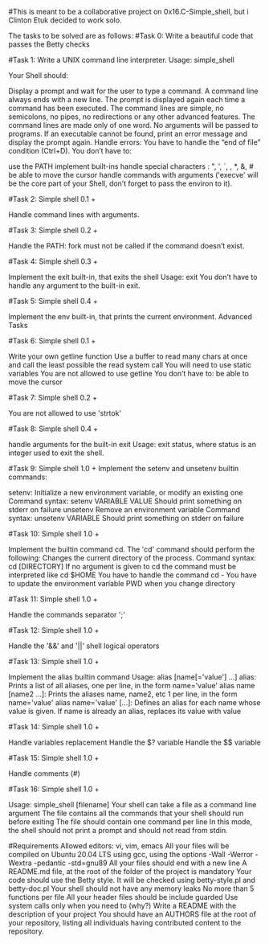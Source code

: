 #This is meant to be a collaborative project on 0x16.C-Simple_shell, but i Clinton Etuk decided to work solo.

The tasks to be solved are as follows:
#Task 0: Write a beautiful code that passes the Betty checks

#Task 1: Write a UNIX command line interpreter. Usage: simple_shell

Your Shell should:

Display a prompt and wait for the user to type a command. A command line always ends with a new line.
The prompt is displayed again each time a command has been executed.
The command lines are simple, no semicolons, no pipes, no redirections or any other advanced features.
The command lines are made only of one word. No arguments will be passed to programs.
If an executable cannot be found, print an error message and display the prompt again.
Handle errors: You have to handle the “end of file” condition (Ctrl+D).
You don’t have to:

use the PATH
implement built-ins
handle special characters : ", ', `, , *, &, #
be able to move the cursor
handle commands with arguments ('execve' will be the core part of your Shell, don’t forget to pass the environ to it).

#Task 2: Simple shell 0.1 +

Handle command lines with arguments.

#Task 3: Simple shell 0.2 +

Handle the PATH: fork must not be called if the command doesn’t exist.

#Task 4: Simple shell 0.3 +

Implement the exit built-in, that exits the shell Usage: exit
You don’t have to handle any argument to the built-in exit.

#Task 5: Simple shell 0.4 +

Implement the env built-in, that prints the current environment.
Advanced Tasks

#Task 6: Simple shell 0.1 +

Write your own getline function
Use a buffer to read many chars at once and call the least possible the read system call
You will need to use static variables
You are not allowed to use getline You don’t have to:
be able to move the cursor

#Task 7: Simple shell 0.2 +

You are not allowed to use 'strtok'

#Task 8: Simple shell 0.4 +

handle arguments for the built-in exit Usage: exit status, where status is an integer used to exit the shell.

#Task 9: Simple shell 1.0 + Implement the setenv and unsetenv builtin commands:

setenv: Initialize a new environment variable, or modify an existing one
Command syntax: setenv VARIABLE VALUE
Should print something on stderr on failure
unsetenv
Remove an environment variable
Command syntax: unsetenv VARIABLE
Should print something on stderr on failure

#Task 10: Simple shell 1.0 +

Implement the builtin command cd. The 'cd' command should perform the following:
Changes the current directory of the process.
Command syntax: cd [DIRECTORY]
If no argument is given to cd the command must be interpreted like cd $HOME
You have to handle the command cd -
You have to update the environment variable PWD when you change directory

#Task 11: Simple shell 1.0 +

Handle the commands separator ';'

#Task 12: Simple shell 1.0 +

Handle the '&&' and '||' shell logical operators

#Task 13: Simple shell 1.0 +

Implement the alias builtin command
Usage: alias [name[='value'] ...]
alias: Prints a list of all aliases, one per line, in the form name='value'
alias name [name2 ...]: Prints the aliases name, name2, etc 1 per line, in the form name='value'
alias name='value' [...]: Defines an alias for each name whose value is given. If name is already an alias, replaces its value with value

#Task 14: Simple shell 1.0 +

Handle variables replacement
Handle the $? variable
Handle the $$ variable

#Task 15: Simple shell 1.0 +

Handle comments (#)

#Task 16: Simple shell 1.0 +

Usage: simple_shell [filename]
Your shell can take a file as a command line argument
The file contains all the commands that your shell should run before exiting
The file should contain one command per line
In this mode, the shell should not print a prompt and should not read from stdin.

#Requirements
Allowed editors: vi, vim, emacs
All your files will be compiled on Ubuntu 20.04 LTS using gcc, using the options -Wall -Werror -Wextra -pedantic -std=gnu89
All your files should end with a new line
A README.md file, at the root of the folder of the project is mandatory
Your code should use the Betty style. It will be checked using betty-style.pl and betty-doc.pl
Your shell should not have any memory leaks
No more than 5 functions per file
All your header files should be include guarded
Use system calls only when you need to (why?)
Write a README with the description of your project
You should have an AUTHORS file at the root of your repository, listing all individuals having contributed content to the repository.
